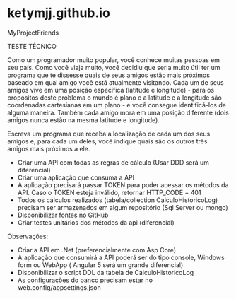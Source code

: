 # ketymjj.github.io
MyProjectFriends

TESTE TÉCNICO

Como um programador muito popular, você conhece muitas pessoas em seu país. Como você viaja muito, você decidiu que seria muito útil ter um programa que te dissesse quais de seus amigos estão mais próximos baseado em qual amigo você está atualmente visitando.
Cada um de seus amigos vive em uma posição específica (latitude e longitude) - para os propósitos deste problema o mundo é plano e a latitude e a longitude são coordenadas cartesianas em um plano - e você consegue identificá-los de alguma maneira. Também cada amigo mora em uma posição diferente (dois amigos nunca estão na mesma latitude e longitude).

Escreva um programa que receba a localização de cada um dos seus amigos e, para cada um deles, você indique quais são os outros três amigos mais próximos a ele.

- Criar uma API com todas as regras de cálculo (Usar DDD será um diferencial)
- Criar uma aplicação que consuma a API
- A aplicação precisará passar TOKEN para poder acessar os métodos da API. Caso o TOKEN esteja inválido, retornar HTTP_CODE = 401
- Todos os cálculos realizados (tabela/collection CalculoHistoricoLog) precisam ser armazenados em algum repositório (Sql Server ou mongo)
- Disponibilizar fontes no GitHub
- Criar testes unitários dos métodos da api (diferencial)

Observações:
- Criar a API em .Net (preferencialmente com Asp Core)
- A aplicação que consumirá a API poderá ser do tipo console, Windows form ou WebApp ( Angular 5 será um grande diferencial) 
- Disponibilizar o script DDL da tabela de CalculoHistoricoLog 
- As configurações do banco precisam estar no web.config/appsettings.json
